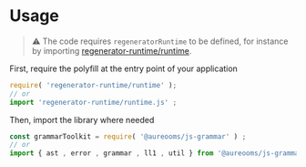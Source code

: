 # Usage

> :warning: The code requires `regeneratorRuntime` to be defined, for instance by importing
> [regenerator-runtime/runtime](https://www.npmjs.com/package/regenerator-runtime).

First, require the polyfill at the entry point of your application
```js
require( 'regenerator-runtime/runtime' );
// or
import 'regenerator-runtime/runtime.js' ;
```

Then, import the library where needed
```js
const grammarToolkit = require( '@aureooms/js-grammar' ) ;
// or
import { ast , error , grammar , ll1 , util } from '@aureooms/js-grammar' ;
```
